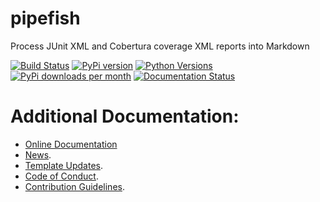 # pipefish
Process JUnit XML and Cobertura coverage XML reports into Markdown

[![Build Status](https://dev.azure.com/timgates/timgates/_apis/build/status/pytest-buildkite.pipefish?branchName=master)](https://dev.azure.com/timgates/timgates/_build/latest?definitionId=12&branchName=master)
[![PyPi version](https://img.shields.io/pypi/v/pipefish.svg)](https://pypi.org/project/pipefish)
[![Python Versions](https://img.shields.io/pypi/pyversions/pipefish.svg)](https://pypi.org/project/pipefish)
[![PyPi downloads per month](https://img.shields.io/pypi/dm/pipefish.svg)](https://pypi.org/project/pipefish)
[![Documentation Status](https://readthedocs.org/projects/pipefish/badge/?version=latest)](https://pipefish.readthedocs.io/en/latest/?badge=latest)

# Additional Documentation:
* [Online Documentation](https://pipefish.readthedocs.io/en/latest/)
* [News](NEWS.rst).
* [Template Updates](COOKIECUTTER_UPDATES.md).
* [Code of Conduct](CODE_OF_CONDUCT.md).
* [Contribution Guidelines](CONTRIBUTING.md).
